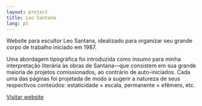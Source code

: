 ```yaml
---
layout: project
title: Leo Santana
lang: pt
---
```


Website para escultor Leo Santana, idealizado para organizar seu grande corpo de trabalho iniciado em 1987.

Uma abordagem tipográfica foi introduzida como insumo para minha interpretação literária às obras de Santana—que consistem em sua grande maioria de projetos comissionados, ao contrário de auto-iniciados. Cada uma das páginas foi projetada de modo a sugerir a natureza de seus respectivos conteúdos: estaticidade × escala, permanente × efêmero, etc.

<p class="visit"><a href="http://leosantana.art.br" target="_blank">Visitar website</a></p>